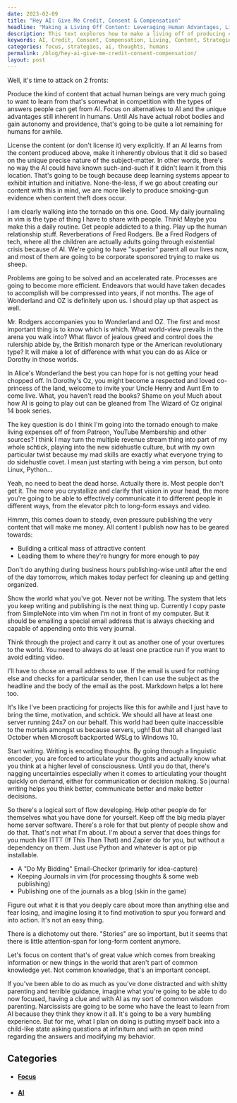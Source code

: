 ```yaml
---
date: 2023-02-09
title: "Hey AI: Give Me Credit, Consent & Compensation"
headline: "Making a Living Off Content: Leveraging Human Advantages, Licensing Content, and Emphasizing Human Relationships."
description: This text explores how to make a living off of producing content that people find interesting and valuable. I provide several strategies to make this happen, such as leveraging the unique advantages of humans, licensing content, and emphasizing the human relationship aspect. Additionally, I discuss how the age of Wonderland and Oz is upon us, and how the Wizard of Oz book series can teach us much. I'm setting up a server to capture ideas and thoughts, practice writing, and publish a blog with valuable information.
keywords: AI, Credit, Consent, Compensation, Living, Content, Strategies, Leveraging, Advantages, Humans, Licensing, Relationship, Wonderland, Oz, Wizard, Book, Series, Server, Capture, Ideas, Thoughts, Writing, Publish, Blog, Valuable, Information, Focus, Mass, Attractive, Markdown, Organize, Articulate, Decisions, Guidance, System, Stay, Focused, Questions, Open Mind
categories: focus, strategies, ai, thoughts, humans
permalink: /blog/hey-ai-give-me-credit-consent-compensation/
layout: post
---
```



Well, it's time to attack on 2 fronts:

Produce the kind of content that actual human beings are very much going to
want to learn from that's somewhat in competition with the types of answers
people can get from AI. Focus on alternatives to AI and the unique advantages
still inherent in humans. Until AIs have actual robot bodies and gain autonomy
and providence, that's going to be quite a lot remaining for humans for awhile.

License the content (or don't license it) very explicitly. If an AI learns from
the content produced above, make it inherently obvious that it did so based on
the unique precise nature of the subject-matter. In other words, there's no way
the AI could have known such-and-such if it didn't learn it from this location.
That's going to be tough because deep learning systems appear to exhibit
intuition and initiative. None-the-less, if we go about creating our content
with this in mind, we are more likely to produce smoking-gun evidence when
content theft does occur.

I am clearly walking into the tornado on this one. Good. My daily journaling in
vim is the type of thing I have to share with people. Think! Maybe you make
this a daily routine. Get people addicted to a thing. Play up the human
relationship stuff. Reverberations of Fred Rodgers. Be a Fred Rodgers of tech,
where all the children are actually adults going through existential crisis
because of AI. We're going to have "superior" parent all our lives now, and
most of them are going to be corporate sponsored trying to make us sheep.

Problems are going to be solved and an accelerated rate. Processes are going to
become more efficient. Endeavors that would have taken decades to accomplish
will be compressed into years, if not months. The age of Wonderland and OZ is
definitely upon us. I should play up that aspect as well.

Mr. Rodgers accompanies you to Wonderland and OZ. The first and most important
thing is to know which is which. What world-view prevails in the arena you walk
into? What flavor of jealous greed and control does the rulership abide by, the
British monarch type or the American revolutionary type? It will make a lot of
difference with what you can do as Alice or Dorothy in those worlds.

In Alice's Wonderland the best you can hope for is not getting your head
chopped off. In Dorothy's Oz, you might become a respected and loved
co-princess of the land, welcome to invite your Uncle Henry and Aunt Em to come
live. What, you haven't read the books? Shame on you! Much about how AI is
going to play out can be gleaned from The Wizard of Oz original 14 book series.

The key question is do I think I'm going into the tornado enough to make living
expenses off of from Patreon, YouTube Membership and other sources? I think I
may turn the multiple revenue stream thing into part of my whole schtick,
playing into the new sidehustle culture, but with my own particular twist
because my mad skills are exactly what everyone trying to do sidehustle covet.
I mean just starting with being a vim person, but onto Linux, Python...

Yeah, no need to beat the dead horse. Actually there is. Most people don't get
it. The more you crystallize and clarify that vision in your head, the more
you're going to be able to effectively communicate it to different people in
different ways, from the elevator pitch to long-form essays and video.

Hmmm, this comes down to steady, even pressure publishing the very content that
will make me money. All content I publish now has to be geared towards:

- Building a critical mass of attractive content
- Leading them to where they're hungry for more enough to pay

Don't do anything during business hours publishing-wise until after the end of
the day tomorrow, which makes today perfect for cleaning up and getting
organized.

Show the world what you've got. Never not be writing. The system that lets you
keep writing and publishing is the next thing up. Currently I copy paste from
SimpleNote into vim when I'm not in front of my computer. But it should be
emailing a special email address that is always checking and capable of
appending onto this very journal.

Think through the project and carry it out as another one of your overtures to
the world. You need to always do at least one practice run if you want to avoid
editing video.

I'll have to chose an email address to use. If the email is used for nothing
else and checks for a particular sender, then I can use the subject as the
headline and the body of the email as the post. Markdown helps a lot here too.

It's like I've been practicing for projects like this for awhile and I just
have to bring the time, motivation, and schtick. We should all have at least
one server running 24x7 on our behalf. This world had been quite inaccessible
to the mortals amongst us because servers, ugh! But that all changed last
October when Microsoft backported WSLg to Windows 10.

Start writing. Writing is encoding thoughts. By going through a linguistic
encoder, you are forced to articulate your thoughts and actually know what you
think at a higher level of consciousness. Until you do that, there's nagging
uncertainties especially when it comes to articulating your thought quickly on
demand, either for communication or decision making. So journal writing helps
you think better, communicate better and make better decisions.

So there's a logical sort of flow developing. Help other people do for
themselves what you have done for yourself. Keep off the big media player home
server software. There's a role for that but plenty of people show and do that.
That's not what I'm about. I'm about a server that does things for you much
like ITTT (If This Than That) and Zapier do for you, but without a dependency
on them. Just use Python and whatever is apt or pip installable.

- A "Do My Bidding" Email-Checker (primarily for idea-capture)
- Keeping Journals in vim (for processing thoughts & some web publishing)
- Publishing one of the journals as a blog (skin in the game)

Figure out what it is that you deeply care about more than anything else and
fear losing, and imagine losing it to find motivation to spur you forward and
into action. It's not an easy thing.

There is a dichotomy out there. "Stories" are so important, but it seems that
there is little attention-span for long-form content anymore.

Let's focus on content that's of great value which comes from breaking
information or new things in the world that aren't part of common knowledge
yet. Not common knowledge, that's an important concept.

If you've been able to do as much as you've done distracted and with shitty
parenting and terrible guidance, imagine what you're going to be able to do now
focused, having a clue and with AI as my sort of common wisdom parenting.
Narcissists are going to be some who have the least to learn from AI because
they think they know it all. It's going to be a very humbling experience. But
for me, what I plan on doing is putting myself back into a child-like state
asking questions at infinitum and with an open mind regarding the answers and
modifying my behavior.



## Categories

<ul>
<li><h4><a href='/focus/'>Focus</a></h4></li>
<li><h4><a href='/ai/'>AI</a></h4></li></ul>
